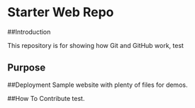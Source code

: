 # Starter Web Repo

##Introduction

This repository is for showing how Git and GitHub work, test

## Purpose

##Deployment
Sample website with plenty of files for demos.

##How To Contribute
test.